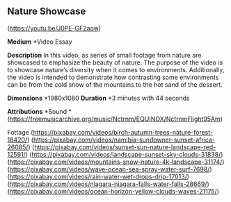 ## Nature Showcase

(https://youtu.be/J0PE-GF2aow)

**Medium**
*Video Essay

**Description**
In this video, as series of small footage from nature are showcased to emphasize the beauty of nature.
The purpose of the video is to showcase nature’s diversity when it comes to environments. 
Additionally, the video is intended to demonstrate how contrasting some environments can be from the cold snow of the mountains to the hot sand of the dessert. 

**Dimensions**
*1980x1080
**Duration**
*3 minutes with 44 seconds 

**Attributions**
*Sound 
*(https://freemusicarchive.org/music/Nctrnm/EQUINOX/NctrnmFlight95Am)

Fottage 
(https://pixabay.com/videos/birch-autumn-trees-nature-forest-18420/)
(https://pixabay.com/videos/namibia-sundowner-sunset-africa-26085/)
(https://pixabay.com/videos/sunset-sun-nature-landscape-red-12591/)
(https://pixabay.com/videos/landscape-sunset-sky-clouds-31838/)
(https://pixabay.com/videos/mountains-snow-nature-4k-landscape-31174/)
(https://pixabay.com/videos/wave-ocean-sea-spray-water-surf-7698/)
(https://pixabay.com/videos/rain-water-wet-drops-drip-17013/)
(https://pixabay.com/videos/niagara-niagara-falls-water-falls-28669/)
(https://pixabay.com/videos/ocean-horizon-yellow-clouds-waves-21175/)
